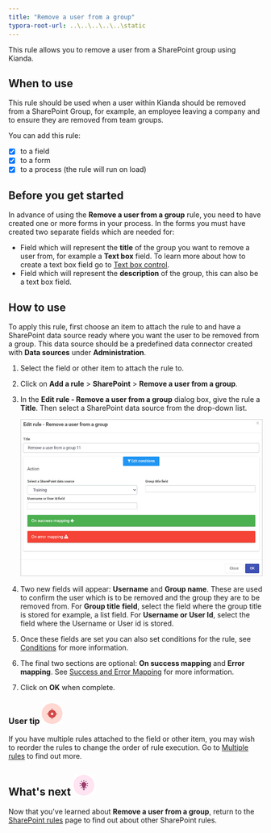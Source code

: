 ```yaml
---
title: "Remove a user from a group"
typora-root-url: ..\..\..\..\..\static
---
```


This rule allows you to remove a user from a SharePoint group using Kianda.

## When to use

This rule should be used when a user within Kianda should be removed from a SharePoint Group, for example, an employee leaving a company and to ensure they are removed from team groups.

You can add this rule:

- [x] to a field
- [x] to a form 
- [x] to a process (the rule will run on load)

## Before you get started

In advance of using the **Remove a user from a group** rule, you need to have created one or more forms in your process. In the forms you must have created two separate fields which are needed for:

- Field which will represent the **title** of the group you want to remove a user from, for example a **Text box** field. To learn more about how to create a text box field go to [Text box control](/platform/controls/input/textbox/).
- Field which will represent the **description** of the group, this can also be a text box field.

## How to use

To apply this rule, first choose an item to attach the rule to and have a SharePoint data source ready where you want the user to be removed from a group. This data source should be a predefined data connector created with **Data sources** under **Administration**. 

1. Select the field or other item to attach the rule to.

2. Click on **Add a rule** > **SharePoint** > **Remove a user from a group**.

3. In the **Edit rule - Remove a user from a group** dialog box, give the rule a **Title**. Then select a SharePoint data source from the drop-down list.

    ![Remove a user from a group dialog box](/images/remove-user-group-rule.jpg)

4. Two new fields will appear: **Username** and **Group name**. These are used to confirm the user which is to be removed and the group they are to be removed from. 
   For **Group title** **field**, select the field where the group title is stored for example, a list field.
   For **Username or User Id**, select the field where the Username or User id is stored.

5. Once these fields are set you can also set conditions for the rule, see [Conditions](/platform/rules/general/add-conditions/) for more information. 

6. The final two sections are optional: **On success mapping** and **Error mapping**. See [Success and Error Mapping](/platform/rules/general/success-error-mapping/) for more information. 

7. Click on **OK** when complete.

   

### User tip ![Target icon](/images/05.png) ###

If you have multiple rules attached to the field or other item, you may wish to reorder the rules to change the order of rule execution. Go to [Multiple rules](/platform/rules/general/multiple-rules/)  to find out more. 



## What's next  ![Idea icon](/images/18.png) ##

Now that you've learned about **Remove a user from a group**, return to the [SharePoint rules](/platform/rules/sharepoint/) page to find out about other SharePoint rules. 

   

   

   

